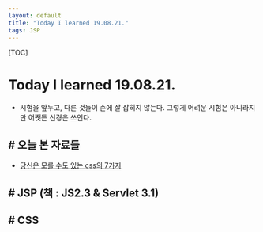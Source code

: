 ```yaml
---
layout: default
title: "Today I learned 19.08.21."
tags: JSP
---
```


[TOC]

# Today I learned 19.08.21.
- 시험을 앞두고, 다른 것들이 손에 잘 잡히지 않는다. 그렇게 어려운 시험은 아니라지만 어쨋든 신경은 쓰인다. 


## # 오늘 본 자료들
- [당신은 모를 수도 있는 css의 7가지](https://webdesign.tutsplus.com/ko/articles/7-css-units-you-might-not-know-about--cms-22573)

## # JSP (책 : JS2.3  & Servlet 3.1)

## # CSS